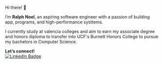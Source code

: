 Hi there! 👋

I’m **Ralph Noel**, an aspiring software engineer with a passion of building app, programs, and high-performance systtems.

I currently study at valencia colleges and aim to earn my associate degree and honors diploma to transfer into UCF's Burnett Honors College to pursue my bachelors in Computer Science.

**Let’s connect!**  
[![LinkedIn Badge](https://img.shields.io/badge/LINKEDIN-0077B5?logo=linkedin&logoColor=white)](https://www.linkedin.com/in/ralphnoel/)
